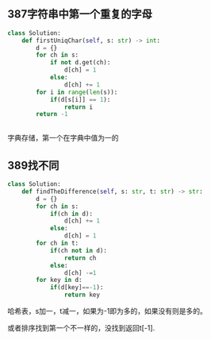 ## 387字符串中第一个重复的字母

```python
class Solution:
    def firstUniqChar(self, s: str) -> int:
        d = {}
        for ch in s:
            if not d.get(ch):
                d[ch] = 1
            else:
                d[ch] += 1
        for i in range(len(s)):
            if(d[s[i]] == 1):
                return i
        return -1
        
```

字典存储，第一个在字典中值为一的

## 389找不同

```python
class Solution:
    def findTheDifference(self, s: str, t: str) -> str:
        d = {}
        for ch in s:
            if(ch in d):
                d[ch] += 1
            else:
                d[ch] = 1
        for ch in t:
            if(ch not in d):
                return ch
            else:
                d[ch] -=1
        for key in d:
            if(d[key]==-1):
                return key
```

哈希表，s加一，t减一，如果为-1即为多的，如果没有则是多的。

或者排序找到第一个不一样的，没找到返回t[-1].

